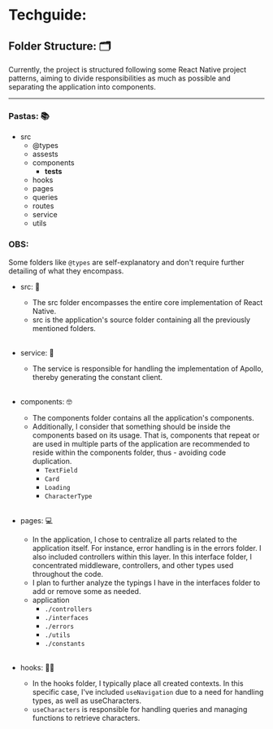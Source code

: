 # Techguide:

## Folder Structure: 🗂️
Currently, the project is structured following some React Native project patterns, aiming to divide responsibilities as much as possible and separating the application into components.
___

### Pastas: 📚
* src
    * @types
    * assests
    * components
        * __tests__
    * hooks
    * pages
    * queries
    * routes
    * service
    * utils

### OBS: 
Some folders like ``@types`` are self-explanatory and don't require further detailing of what they encompass.


- src: 🎯
    - The src folder encompasses the entire core implementation of React Native.
    - src is the application's source folder containing all the previously mentioned folders.
    </br>

- service: 🤖
    - The service is responsible for handling the implementation of Apollo, thereby generating the constant client.
    </br>

- components: 🤓
    - The components folder contains all the application's components.
    - Additionally, I consider that something should be inside the components based on its usage. That is, components that repeat or are used in multiple parts of the application are recommended to reside within the components folder, thus - avoiding code duplication.
        - `TextField`
        - `Card`
        - `Loading`
        - `CharacterType`
    </br>

- pages: 💻
    -  In the application, I chose to centralize all parts related to the application itself. For instance, error handling is in the errors folder. I also included controllers within this layer. In this interface folder, I concentrated middleware, controllers, and other types used throughout the code.
    - I plan to further analyze the typings I have in the interfaces folder to add or remove some as needed.
    - application 
        - `./controllers`
        - `./interfaces`
        - `./errors`
        - `./utils`
        - `./constants`
    </br>

- hooks: 👷‍♀️
    - In the hooks folder, I typically place all created contexts. In this specific case, I've included `useNavigation` due to a need for handling types, as well as useCharacters.
    -  `useCharacters` is responsible for handling queries and managing functions to retrieve characters.
    </br>
